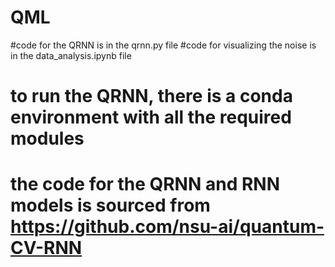 # QML
#code for the QRNN is in the qrnn.py file
#code for visualizing the noise is in the data_analysis.ipynb file

# to run the QRNN, there is a conda environment with all the required modules
# the code for the QRNN and RNN models is sourced from https://github.com/nsu-ai/quantum-CV-RNN
